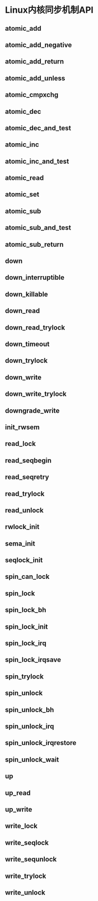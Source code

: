 # Linux内核同步机制API

## atomic_add

## atomic_add_negative

## atomic_add_return

## atomic_add_unless

## atomic_cmpxchg

## atomic_dec

## atomic_dec_and_test

## atomic_inc

## atomic_inc_and_test

## atomic_read

## atomic_set

## atomic_sub

## atomic_sub_and_test

## atomic_sub_return

## down

## down_interruptible

## down_killable

## down_read

## down_read_trylock

## down_timeout

## down_trylock

## down_write

## down_write_trylock

## downgrade_write

## init_rwsem

## read_lock

## read_seqbegin

## read_seqretry

## read_trylock

## read_unlock

## rwlock_init

## sema_init

## seqlock_init

## spin_can_lock

## spin_lock

## spin_lock_bh

## spin_lock_init

## spin_lock_irq

## spin_lock_irqsave

## spin_trylock

## spin_unlock

## spin_unlock_bh

## spin_unlock_irq

## spin_unlock_irqrestore

## spin_unlock_wait

## up

## up_read

## up_write

## write_lock

## write_seqlock

## write_sequnlock

## write_trylock

## write_unlock

